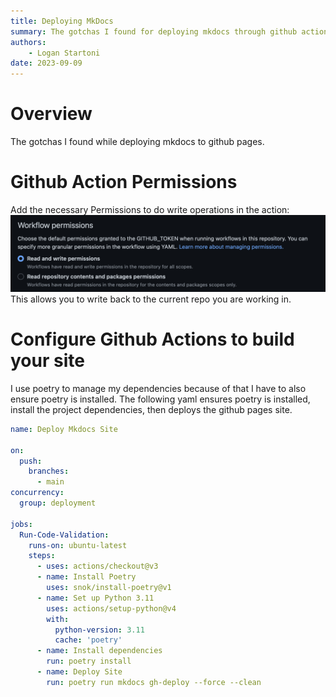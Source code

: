 ```yaml
---
title: Deploying MkDocs
summary: The gotchas I found for deploying mkdocs through github actions.
authors:
    - Logan Startoni
date: 2023-09-09
---
```

# Overview
The gotchas I found while deploying mkdocs to github pages. 

# Github Action Permissions
Add the necessary Permissions to do write operations in the action: 
![GHA Permissions](img/githubActionPermissions.png)
This allows you to write back to the current repo you are working in. 

# Configure Github Actions to build your site
I use poetry to manage my dependencies because of that I have to also ensure poetry is installed. The following yaml ensures poetry is installed, install the project dependencies, then deploys the github pages site. 

```yaml
name: Deploy Mkdocs Site

on:
  push:
    branches:
      - main
concurrency:
  group: deployment

jobs:
  Run-Code-Validation:
    runs-on: ubuntu-latest
    steps:
      - uses: actions/checkout@v3
      - name: Install Poetry
        uses: snok/install-poetry@v1
      - name: Set up Python 3.11
        uses: actions/setup-python@v4
        with:
          python-version: 3.11
          cache: 'poetry'
      - name: Install dependencies
        run: poetry install
      - name: Deploy Site
        run: poetry run mkdocs gh-deploy --force --clean
```